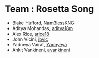 # Team : Rosetta Song

* Blake Hufford, [Nam3lessKNG](https://github.com/Nam3lessKNG)
* Aditya Mohandas, [aditya18m](https://github.com/aditya18m)
* Alex Rice, [arice18](https://github.com/arice18)
* John Vicini, [jbvic](https://github.com/jbvic)
* Yadneya Vairat, [Yadnyeya](https://github.com/Yadnyeya)
* Ankit Vankineni, [avankineni](https://github.com/avankineni)
